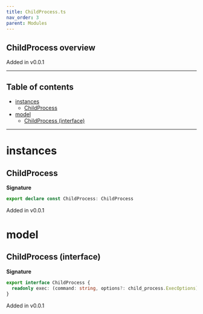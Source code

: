 ```yaml
---
title: ChildProcess.ts
nav_order: 3
parent: Modules
---
```


## ChildProcess overview

Added in v0.0.1

---

<h2 class="text-delta">Table of contents</h2>

- [instances](#instances)
  - [ChildProcess](#childprocess)
- [model](#model)
  - [ChildProcess (interface)](#childprocess-interface)

---

# instances

## ChildProcess

**Signature**

```ts
export declare const ChildProcess: ChildProcess
```

Added in v0.0.1

# model

## ChildProcess (interface)

**Signature**

```ts
export interface ChildProcess {
  readonly exec: (command: string, options?: child_process.ExecOptions) => TaskEither<Error, void>
}
```

Added in v0.0.1
